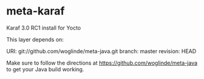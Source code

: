 meta-karaf
==========

Karaf 3.0 RC1 install for Yocto

This layer depends on:

URI: git://github.com/woglinde/meta-java.git
branch: master
revision: HEAD

Make sure to follow the directions at https://github.com/woglinde/meta-java
to get your Java build working.
